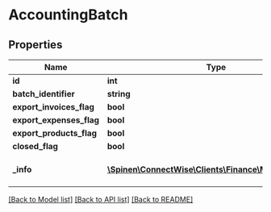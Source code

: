 # AccountingBatch

## Properties
Name | Type | Description | Notes
------------ | ------------- | ------------- | -------------
**id** | **int** |  | [optional] 
**batch_identifier** | **string** |  | 
**export_invoices_flag** | **bool** |  | [optional] 
**export_expenses_flag** | **bool** |  | [optional] 
**export_products_flag** | **bool** |  | [optional] 
**closed_flag** | **bool** |  | [optional] 
**_info** | [**\Spinen\ConnectWise\Clients\Finance\Model\Metadata**](Metadata.md) | Metadata of the entity | [optional] 

[[Back to Model list]](../README.md#documentation-for-models) [[Back to API list]](../README.md#documentation-for-api-endpoints) [[Back to README]](../README.md)


